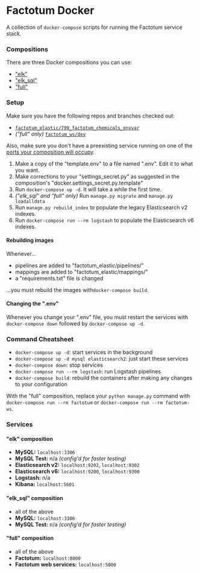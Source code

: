 # Factotum Docker

A collection of `docker-compose` scripts for running the Factotum service stack.

### Compositions

There are three Docker compositions you can use:

* ["elk"](#elk-composition)
* ["elk_sql"](#elk_sql-composition)
* ["full"](#full-composition)

### Setup

Make sure you have the following repos and branches checked out:
* [`factotum_elastic/799_factotum_chemicals_envvar`](/HumanExposure/factotum_elastic/tree/799_factotum_chemicals_envvar)
* *("full" only)* [`factotum_ws/dev`](/HumanExposure/factotum_ws/tree/dev)

Also, make sure you don't have a preexisting service running on one of the [ports your composition will occupy](#services).

1. Make a copy of the "template.env" to a file named ".env". Edit it to what you want.
2. Make corrections to your "settings_secret.py" as suggested in the composition's "docker.settings_secret.py.template"
3. Run `docker-compose up -d`. It will take a while the first time.
4. *("elk_sql" and "full" only)* Run `manage.py migrate` and `manage.py loadalldata`
5. Run `manage.py rebuild_index` to populate the legacy Elasticsearch v2 indexes.
6. Run `docker-compose run --rm logstash` to populate the Elasticsearch v6 indexes.

#### Rebuilding images

Whenever...

* pipelines are added to "factotum_elastic/pipelines/"
* mappings are added to "factotum_elastic/mappings/"
* a "requirements.txt" file is changed

...you must rebuild the images with`docker-compose build`.

#### Changing the ".env"

Whenever you change your ".env" file, you must restart the services with `docker-compose down` followed by `docker-compose up -d`.

### Command Cheatsheet

* `docker-compose up -d`: start services in the background
* `docker-compose up -d mysql elasticsearch2`: just start these services
* `docker-compose down`: stop services
* `docker-compose run --rm logstash`: run Logstash pipelines
* `docker-compose build`: rebuild the containers after making any changes to your configuration

With the "full" composition, replace your `python manage.py` command with `docker-compose run --rm factotum` or `docker-compose run --rm factotum-ws`.

### Services

#### "elk" composition

* **MySQL:** `localhost:3306`
* **MySQL Test:** n/a *(config'd for faster testing)*
* **Elasticsearch v2:** `localhost:9202`, `localhost:9302`
* **Elasticsearch v6:** `localhost:9200`, `localhost:9300`
* **Logstash:** n/a
* **Kibana:** `localhost:5601`

#### "elk_sql" composition

* all of the above
* **MySQL:** `localhost:3306`
* **MySQL Test:** n/a *(config'd for faster testing)*

#### "full" composition

* all of the above
* **Factotum:** `localhost:8000`
* **Factotum web services:** `localhost:5000`
